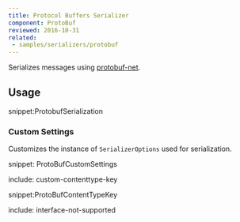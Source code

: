 ```yaml
---
title: Protocol Buffers Serializer
component: ProtoBuf
reviewed: 2016-10-31
related:
 - samples/serializers/protobuf
---
```


Serializes messages using [protobuf-net](https://github.com/mgravell/protobuf-net).

## Usage

snippet:ProtobufSerialization


### Custom Settings

Customizes the instance of `SerializerOptions` used for serialization.

snippet: ProtoBufCustomSettings


include: custom-contenttype-key

snippet:ProtoBufContentTypeKey

include: interface-not-supported


